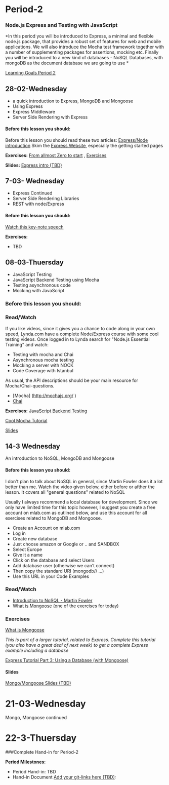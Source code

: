 # Period-2  
### Node.js Express and Testing with JavaScript   

*In this period you will be introduced to Express, a minimal and flexible node.js package, that provides a robust set of features for web and mobile applications. We will also introduce the Mocha test framework together with a number of supplementing packages for assertions, mocking etc. Finally you will be introduced to a new kind of databases - NoSQL Databases, with mongoDB as the document database we are going to use  *

[Learning Goals Period 2](https://docs.google.com/document/d/19_PQi8gEQeoRmTqndb6jd87iSihU8HRW0koIH8nEES8/edit)

## 28-02-Wednesday
* a quick introduction to Express, MongoDB and Mongoose
* Using Express
* Express Middleware
* Server Side Rendering with Express

#### Before this lesson you should:

Before this lesson you should read these two articles:
[Express/Node introduction](https://developer.mozilla.org/en-US/docs/Learn/Server-side/Express_Nodejs/Introduction)
Skim the [Express Website](https://expressjs.com/en/starter/installing.html), especially the getting started pages



**Exercises:** [From allmost Zero to start](https://docs.google.com/document/d/12AKRDn-PGH4mkBuKgVpKxqXAw33R5x9DX-QrIHzaPAY) , [Exercises](https://docs.google.com/document/d/1-Bu_FC___DM9tS8fugsLe4EnwjPs4OSYCe6PMsCVE2Y/edit?usp=sharing)   

**Slides:** [Express intro (TBD)]()

## 7-03- Wednesday
* Express Continued
* Server Side Rendering Libraries
* REST with node/Express

#### Before this lesson you should:
[Watch this key-note speech](http://expressjs.com/)

**Exercises:**
* TBD

## 08-03-Thuersday
* JavaScript Testing
* JavaScript Backend Testing using Mocha
* Testing asynchronous code
* Mocking with JavaScript

### Before this lesson you should:

### Read/Watch
If you like videos, since it gives you a chance to code along in your own speed, Lynda.com have a complete Node/Express course with some cool testing videos. 
Once logged in to Lynda search for "Node.js Essential Training" and watch:
* Testing with mocha and Chai
*	Asynchronous mocha testing
*	Mocking a server with NOCK
*	Code Coverage with Istanbul

As usual, the API descriptions should be your main resource for Mocha/Chai-questions.
*	[Mocha] (http://mochajs.org/ )
* [Chai](http://chaijs.com/api/bdd/#method_throw)


**Exercises:** [JavaScript Backend Testing](https://docs.google.com/document/d/1JyQ4Qgdori9QYZ8Pfjp5x7P5vIGImx0Byc4pNrG9DXA/edit?usp=sharing)

[Cool Mocha Tutorial](https://semaphoreci.com/community/tutorials/getting-started-with-node-js-and-mocha)

[Slides](http://slides.mydemos.dk/test1/unitTestingBackend.html#1)


## 14-3 Wednesday
An introduction to NoSQL, MongoDB and Mongoose

#### Before this lesson you should:
I don't plan to talk about NoSQL in general, since Martin Fowler does it a lot better than me. Watch the video given below, either before or afther the lesson. It covers all "general questions" related to NoSQL

Usually I always recommend a local database for development. Since we only have limited time for this topic however, I suggest you create a free account on mlab.com as outlined below, and use this account for all exercises related to MongoDB and Mongoose.
- Create an Account on mlab.com
- Log in
- Create new database
- Just choose amazon or Google or .. and SANDBOX
- Select Europe
- Give it a name
- Click on the database and select Users
- Add database user (otherwise we can’t connect)
- Then copy the standard URI (mongodb// …)
- Use this URL in your Code Examples

### Read/Watch
- [Introduction to NoSQL - Martin Fowler](https://www.youtube.com/watch?v=qI_g07C_Q5I)
- [What is Mongoose](https://scotch.io/tutorials/using-mongoosejs-in-node-js-and-mongodb-applications) (one of the exercises for today)

### Exercises
 [What is Mongoose](https://scotch.io/tutorials/using-mongoosejs-in-node-js-and-mongodb-applications)
 
 *This is part of a larger tutorial, related to Express. Complete this tutorial (you also have a great deal of next week) to get a complete Express example including a database*
 
 [Express Tutorial Part 3: Using a Database (with Mongoose)](https://developer.mozilla.org/en-US/docs/Learn/Server-side/Express_Nodejs/mongoose#Mongoose_primer)

#### Slides
[Mongo/Mongoose Slides (TBD)]()

# 21-03-Wednesday
Mongo, Mongoose continued

# 22-3-Thuersday
###Complete Hand-in for Period-2

**Period Milestones:**
* Period Hand-in: TBD
* Hand-in Document [Add your git-links here (TBD)](#):  


